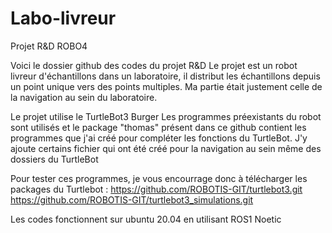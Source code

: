 # Labo-livreur
Projet R&amp;D ROBO4

Voici le dossier github des codes du projet R&D
Le projet est un robot livreur d'échantillons dans un laboratoire, il distribut les échantillons depuis un point unique vers des points multiples.
Ma partie était justement celle de la navigation au sein du laboratoire.

Le projet utilise le TurtleBot3 Burger
Les programmes préexistants du robot sont utilisés et le package "thomas" présent dans ce github contient les programmes que j'ai créé pour compléter les fonctions du TurtleBot.
J'y ajoute certains fichier qui ont été créé pour la navigation au sein même des dossiers du TurtleBot

Pour tester ces programmes, je vous encourrage donc à télécharger les packages du Turtlebot :
https://github.com/ROBOTIS-GIT/turtlebot3.git
https://github.com/ROBOTIS-GIT/turtlebot3_simulations.git

Les codes fonctionnent sur ubuntu 20.04 en utilisant ROS1 Noetic

